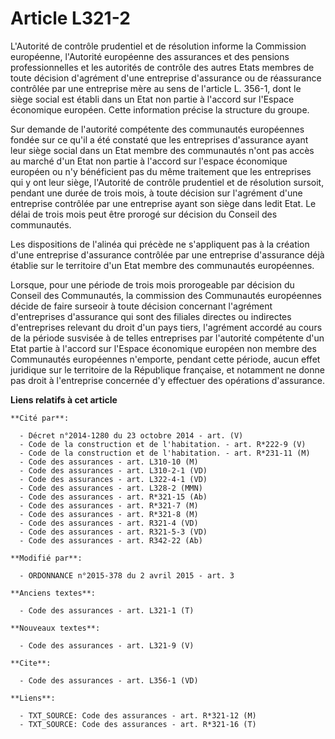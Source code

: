 # Article L321-2

L'Autorité de contrôle prudentiel et de résolution informe la Commission européenne, l'Autorité européenne des assurances et
des pensions professionnelles et les autorités de contrôle des autres Etats membres de toute décision d'agrément d'une
entreprise d'assurance ou de réassurance contrôlée par une entreprise mère au sens de l'article L. 356-1, dont le siège
social est établi dans un Etat non partie à l'accord sur l'Espace économique européen. Cette information précise la structure
du groupe. 

Sur demande de l'autorité compétente des communautés européennes fondée sur ce qu'il a été constaté que les entreprises
d'assurance ayant leur siège social dans un Etat membre des communautés n'ont pas accès au marché d'un Etat non partie à
l'accord sur l'espace économique européen ou n'y bénéficient pas du même traitement que les entreprises qui y ont leur siège,
l'Autorité de contrôle prudentiel et de résolution sursoit, pendant une durée de trois mois, à toute décision sur l'agrément
d'une entreprise contrôlée par une entreprise ayant son siège dans ledit Etat. Le délai de trois mois peut être prorogé sur
décision du Conseil des communautés. 

Les dispositions de l'alinéa qui précède ne s'appliquent pas à la création d'une entreprise d'assurance contrôlée par une
entreprise d'assurance déjà établie sur le territoire d'un Etat membre des communautés européennes. 

Lorsque, pour une période de trois mois prorogeable par décision du Conseil des Communautés, la commission des Communautés
européennes décide de faire surseoir à toute décision concernant l'agrément d'entreprises d'assurance qui sont des filiales
directes ou indirectes d'entreprises relevant du droit d'un pays tiers, l'agrément accordé au cours de la période susvisée à
de telles entreprises par l'autorité compétente d'un Etat partie à l'accord sur l'Espace économique européen non membre des
Communautés européennes n'emporte, pendant cette période, aucun effet juridique sur le territoire de la République française,
et notamment ne donne pas droit à l'entreprise concernée d'y effectuer des opérations d'assurance.

**Liens relatifs à cet article**

	**Cité par**:

	  - Décret n°2014-1280 du 23 octobre 2014 - art. (V)
	  - Code de la construction et de l'habitation. - art. R*222-9 (V)
	  - Code de la construction et de l'habitation. - art. R*231-11 (M)
	  - Code des assurances - art. L310-10 (M)
	  - Code des assurances - art. L310-2-1 (VD)
	  - Code des assurances - art. L322-4-1 (VD)
	  - Code des assurances - art. L328-2 (MMN)
	  - Code des assurances - art. R*321-15 (Ab)
	  - Code des assurances - art. R*321-7 (M)
	  - Code des assurances - art. R*321-8 (M)
	  - Code des assurances - art. R321-4 (VD)
	  - Code des assurances - art. R321-5-3 (VD)
	  - Code des assurances - art. R342-22 (Ab)

	**Modifié par**:

	  - ORDONNANCE n°2015-378 du 2 avril 2015 - art. 3

	**Anciens textes**:

	  - Code des assurances - art. L321-1 (T)

	**Nouveaux textes**:

	  - Code des assurances - art. L321-9 (V)

	**Cite**:

	  - Code des assurances - art. L356-1 (VD)

	**Liens**:

	  - TXT_SOURCE: Code des assurances - art. R*321-12 (M)
	  - TXT_SOURCE: Code des assurances - art. R*321-16 (T)

